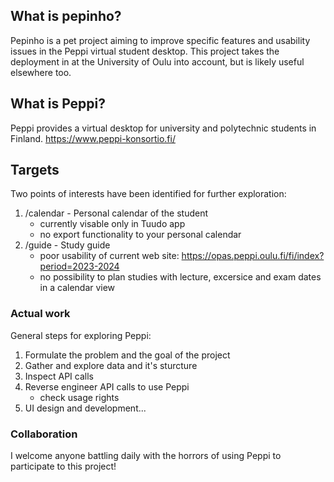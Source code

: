 ## What is pepinho?

Pepinho is a pet project aiming to improve specific features and usability issues in the Peppi virtual student desktop. This project takes the deployment in at the University of Oulu into account, but is likely useful elsewhere too.

## What is Peppi?

Peppi provides a virtual desktop for university and polytechnic students in Finland. https://www.peppi-konsortio.fi/

## Targets

Two points of interests have been identified for further exploration:

1. /calendar - Personal calendar of the student
   - currently visable only in Tuudo app
   - no export functionality to your personal calendar 
2. /guide - Study guide
   - poor usability of current web site: https://opas.peppi.oulu.fi/fi/index?period=2023-2024
   - no possibility to plan studies with lecture, excersice and exam dates in a calendar view

### Actual work

General steps for exploring Peppi:

1. Formulate the problem and the goal of the project
2. Gather and explore data and it's sturcture
3. Inspect API calls
4. Reverse engineer API calls to use Peppi
   - check usage rights
5. UI design and development...


### Collaboration

I welcome anyone battling daily with the horrors of using Peppi to participate to this project!